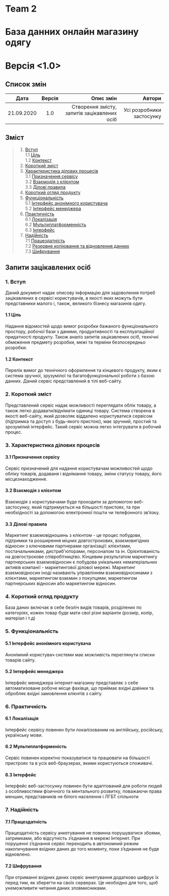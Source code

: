 # Team 2

# База данних онлайн магазину одягу

# Версія <1.0>

## Список змін

| Дата       | Версія |                                   Опис змін |                    Автори |
| ---------- | :----: | ------------------------------------------: | ------------------------: |
| 21.09.2020 |  1.0   | Створення змісту, запитів зацікавлених осіб | Усі розробники застосунку |

## Зміст

> 1. [ Вступ](#Вступ)  
>    1.1 [ Ціль](#Ціль)  
>    1.2 [ Контекст](#Контекст)
> 2. [ Короткий зміст](#Короткий-зміст)
> 3. [ Характеристика ділових процесів](#Характеристика-ділових-процесів)  
>    3.1 [ Призначення сервісу](#Призначення-сервісу)  
>    3.2 [ Взаємодія з клієнтом](#Взаємодія-з-клієнтом)  
>    3.3 [ Ділові правила](#Ділові-правила)
> 4. [ Короткий огляд продукту](#Короткий-огляд-продукту)
> 5. [ Функціональність](#Функціональність)  
>    5.1 [ Інтерфейс анонімного користувача](#Інтерфейс-анонімного-користувача)  
>    5.2 [ Інтерфейс менеджера](#Інтерфейс-менеджера)
> 6. [ Практичність](#Практичність)  
>    6.1 [ Локалізація](#Локалізація)  
>    6.2 [ Мультиплатформенність](#Мультиплатформеність)  
>    6.3 [ Інтерфейс](#Інтерфейс)
> 7. [ Надійність](#Надійність)  
>    7.1 [ Працездатність](#Працездатність)  
>    7.2 [ Резервне копіювання та відновлення данних](#Резервне-копіювання-та-відновлення-даних)  
>    7.3 [ Шифрування](#Шифрування)

## Запити зацікавлених осіб

### 1.<a name="Вступ"> Вступ</a>

Даний документ надає описову інформацію для задоволення потреб зацікавлених в сервісі користувачів, в якості яких можуть бути представники малого і, також, великого бізнесу магазинів одягу.

#### 1.1<a name="Ціль"> Ціль</a>

Надання відомостей щодо вимог розробки бажаного функціонального простору, робочої бази з даними, продуктивності та експлуатаційної придатності продукту. Також аналіз запитів зацікавлених осіб, технічні обмеження предмету розробки, межі та терміни безпосередньо розробки.

#### 1.2<a name="Контекст"> Контекст</a>

Перелік вимог до технічного оформлення та кінцевого продукту, яким є система зручної, зрузумілої та багатофункціональної роботи з базою данних. Даний сервіс представлений в тілі веб-сайту.

### 2.<a name="Короткий-зміст"> Короткий зміст</a>

Представлений сервіс надає можливості переглядати облік товару, а також легко додавати/віднімати одиниці товару. Система створена в якості веб-сайту, який дозволяє віддалено користуватися сервісом (підтримка та доступ з будь-якого пристою), має зручний, простий та зрозумілий інтерфейс. Такий сервіс можна легко інтегрувати в робочий процес.

### 3.<a name="Характеристика-ділових-процесів"> Характеристика ділових процесів</a>

#### 3.1<a name="Призначення-сервісу"> Призначення сервісу</a>

Сервіс призначений для надання користувачам можливостей щодо обліку товарів, додаваня і віднімання товару, зміни статусу товару, його місцезнаходження.

#### 3.2<a name="Взаємодія-з-клієнтом"> Взаємодія з клієнтом</a>

Взаємодія з користувачами буде проходити за допомогою веб-застосунку, який підтримується на більшості пристоях, та при необхідності за
допомогою електронної пошти чи телефонного зв’язку.

#### 3.3<a name="Ділові-правила"> Ділові правила</a>

Маркетинг взаємовідношень з клієнтом - це процес побудови, підтримки та розширення міцних довгострокових, взаємовигідних відносин з ключовими партнерами організації: клієнтами, постачальниками, дистриб'юторами, персоналом та ін. Орієнтованість на довгострокове співробітництво. Кінцевим результатом маркетингу партнерських взаємовідносин є побудова унікальних нематеріальних активів компанії - маркетингової ділової мережі. Маркетинг взаємовідносин іноді називають управлінням взаємовідносинами з клієнтами, маркетингом взаємин з покупцями, маркетингом партнерських відносин або маркетингом відносин.

### 4.<a name="Короткий-огляд-продукту"> Короткий огляд продукту</a>

База даних включає в себе безліч видів товарів, розділених по категоріях, кожен товар буде мати свої різні варіанти (розмір, колір, матеріал і т.д)

### 5.<a name="Функціональність"> Функціональність</a>

#### 5.1<a name = "Інтерфейс-aнонімного-користувача"> Інтерфейс анонімного користувача</a>

Анонімний користувач системи має можливість переглянути списки товарів сайту.

#### 5.2<a name = "Інтерфейс-менеджера"> Інтерфейс менеджера</a>

Інтерфейс менеджера інтернет-магазину представляє з себе автоматизоване робоче місце фахівця, що приймає вхідні дзвінки та обробляє вхідні замовлення клієнтів з сайту.

### 6.<a name="Практичність"> Практичність</a>

#### 6.1<a name="Локалізація"> Локалізація</a>

Інтерфейс сервісу повинен бути локалізованим на англійську,
російську, українську мови.

#### 6.2<a name="Мультиплатформеність"> Мультиплатформеність</a>

Сервіс повинен коректно показуватися та працювати на більшості пристроях та в усіх веб-браузерах, якими користуються споживачі.

#### 6.3<a name="Інтерфейс"> Інтерфейс</a>

Інтерфейс веб-застосунку повинен бути адаптований для роботи людей з особливостями фізичного та ментального розвитку, поважаючи права меншин, представників не білого населення і ЛГБТ спільноти

### 7.<a name="Надійність"> Надійність</a>

#### 7.1<a name="Працездатність"> Працездатність</a>

Працездатність сервісу анкетування не повинна порушуватися збоями, затримками, або відсутність з’єднання в мережі Інтернет. При порушенні з’єднання сервіс переходить в автономний режим накопичування вхідних даних до того моменту, поки з’єднання не буде відновлено.

#### 7.2<a name="Шифрування"> Шифрування</a>

При отриманні вхідних даних сервіс анкетування додатково шифрує їх перед тим, як зберегти на своїх серверах. Це необхідно для того, щоб унеможливити читання даних зловмисниками.

